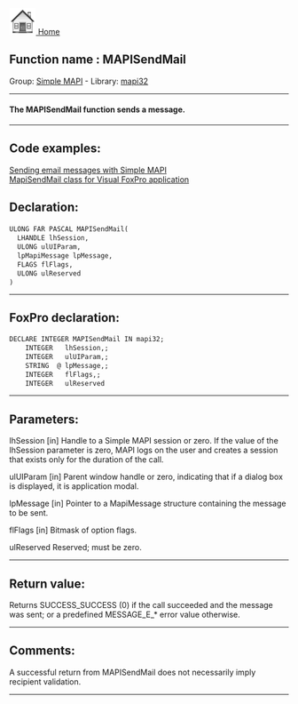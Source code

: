 [<img src="../../images/home.png"> Home ](https://github.com/VFPX/Win32API)  

## Function name : MAPISendMail
Group: [Simple MAPI](../../functions_group.md#Simple_MAPI)  -  Library: [mapi32](../../../libraries.md#mapi32)  
***  


#### The MAPISendMail function sends a message. 
***  


## Code examples:
[Sending email messages with Simple MAPI](../../samples/sample_193.md)  
[MapiSendMail class for Visual FoxPro application](../../samples/sample_342.md)  

## Declaration:
```foxpro  
ULONG FAR PASCAL MAPISendMail(
  LHANDLE lhSession,
  ULONG ulUIParam,
  lpMapiMessage lpMessage,
  FLAGS flFlags,
  ULONG ulReserved
)  
```  
***  


## FoxPro declaration:
```foxpro  
DECLARE INTEGER MAPISendMail IN mapi32;
	INTEGER   lhSession,;
	INTEGER   ulUIParam,;
	STRING  @ lpMessage,;
	INTEGER   flFlags,;
	INTEGER   ulReserved  
```  
***  


## Parameters:
lhSession 
[in] Handle to a Simple MAPI session or zero. If the value of the lhSession parameter is zero, MAPI logs on the user and creates a session that exists only for the duration of the call. 

ulUIParam 
[in] Parent window handle or zero, indicating that if a dialog box is displayed, it is application modal. 

lpMessage 
[in] Pointer to a MapiMessage structure containing the message to be sent. 

flFlags 
[in] Bitmask of option flags. 

ulReserved 
Reserved; must be zero.   
***  


## Return value:
Returns SUCCESS_SUCCESS (0) if the call succeeded and the message was sent; or a predefined MESSAGE_E_* error value otherwise.  
***  


## Comments:
A successful return from MAPISendMail does not necessarily imply recipient validation.  
  
***  

